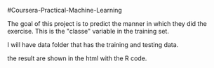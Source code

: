 #Coursera-Practical-Machine-Learning

The goal of this project is to predict the manner in which they did the exercise. This is the "classe" variable in the training set. 

I will have data folder that has the training and testing data.

the result are shown in the html with the R code.


